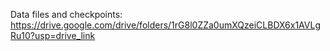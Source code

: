 Data files and checkpoints: https://drive.google.com/drive/folders/1rG8l0ZZa0umXQzeiCLBDX6x1AVLgRu10?usp=drive_link
